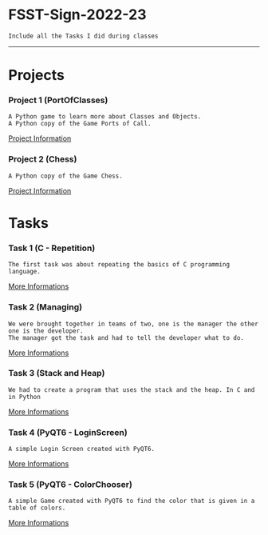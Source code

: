 # FSST-Sign-2022-23
    Include all the Tasks I did during classes

---

# Projects

### Project 1 (PortOfClasses)
    A Python game to learn more about Classes and Objects.
    A Python copy of the Game Ports of Call.

[Project Information](https://github.com/dpfurners/PortsOfClasses)

### Project 2 (Chess)
    A Python copy of the Game Chess.

[Project Information](https://github.com/Thomas1q/Schach)

# Tasks

### Task 1 (C - Repetition)
    The first task was about repeating the basics of C programming language.

[More Informations](https://github.com/dpfurners/FSST-Sign-2022-23/blob/master/2022_09_19_C_Wiederholung/README.md)

### Task 2 (Managing)
    We were brought together in teams of two, one is the manager the other one is the developer.
    The manager got the task and had to tell the developer what to do.

[More Informations](https://github.com/dpfurners/FSST-Sign-2022-23/blob/master/2022_10_03_Managing/README.md)

### Task 3 (Stack and Heap)
    We had to create a program that uses the stack and the heap. In C and in Python

[More Informations](https://github.com/dpfurners/FSST-Sign-2022-23/blob/master/2022_10_10_Stack_Heap/README.md)

### Task 4 (PyQT6 - LoginScreen)
    A simple Login Screen created with PyQT6.

[More Informations](https://github.com/dpfurners/FSST-Sign-2022-23/blob/master/2023_1_23_PyQT6_Login/README.md)

### Task 5 (PyQT6 - ColorChooser)
    A simple Game created with PyQT6 to find the color that is given in a table of colors.

[More Informations](https://github.com/dpfurners/FSST-Sign-2022-23/blob/master/2023_1_30_PyQT6_ColorChooser/README.md)